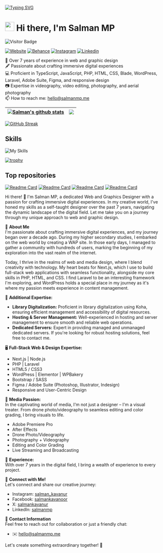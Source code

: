 [![Typing SVG](https://readme-typing-svg.demolab.com?font=Raleway&weight=700&pause=1000&random=false&width=435&lines=Welcome+to+my+Stacks!;I'm+Salman;I'm+a+Web+Designer;I'm+a+Graphic+Designer)](https://git.io/typing-svg)
# <img src="https://raw.githubusercontent.com/iampavangandhi/iampavangandhi/master/gifs/Hi.gif" width="30px"> Hi there, I'm Salman MP

![Visitor Badge](https://visitor-badge.laobi.icu/badge?page_id=salmankavanur.visitor-badge&left_color=green&right_color=black&format=true)

[![Website](https://img.shields.io/badge/salmanmp.me-grey?style=for-the-badge&url=https%3A%2F%2Fsalmanmp.me)](https://salmanmp.me/)
[![Behance](https://img.shields.io/badge/Behance-blue?style=for-the-badge&logo=behance&logoColor=white&link=https://www.behance.net/salmanmp)](https://www.behance.net/salmanmp)
[![Instagram](https://img.shields.io/badge/Instagram-E4405F?style=for-the-badge&logo=instagram&logoColor=white&link=https://www.instagram.com/salman_kavanur)](https://www.instagram.com/salman_kavanur)
[![Linkedin](https://img.shields.io/badge/LinkedIn-blue?style=for-the-badge&logo=linkedin&labelColor=blue&link=https://www.linkedin.com/in/salmanmp/)](https://www.linkedin.com/in/salmanmp/)

:school: Over 7 years of experience in web and graphic design  
:fountain_pen: Passionate about crafting immersive digital experiences  
:computer: Proficient in TypeScript, JavaScript, PHP, HTML, CSS, Blade, WordPress, Laravel, Adobe Suite, Figma, and responsive design  
:camera: Expertise in videography, video editing, photography, and aerial photography  
:mailbox: How to reach me: <a href="mailto:mpsalman2011@gmail.com">hello@salmanmp.me</a>

| <a href="https://github.com/anuraghazra/github-readme-stats"><img align="center" src="https://github-readme-stats.vercel.app/api?username=salmankavanur&theme=github_dark&include_all_commits=true&show_icons=true&hide_border=true&hide=issues" alt="Salman's github stats" /></a> | <a href="https://github.com/anuraghazra/github-readme-stats"><img align="center" src="https://github-readme-stats.vercel.app/api/top-langs/?username=salmankavanur&theme=github_dark&layout=compact&hide_border=true" /></a> |
| ------------- | ------------- |

[![GitHub Streak](https://github-readme-streak-stats-eight.vercel.app/?user=salmankavanur&theme=github-dark&hide_border=true)](https://github.com/salmankavanur)

## Skills
![My Skills](https://skillicons.dev/icons?i=ts,js,php,html,css,nodejs,nextjs,laravel,wordpress,bootstrap,figma,ps,ai,pr,ae)


[![trophy](https://github-profile-trophy.vercel.app/?username=salmankavanur&theme=onedark)](https://github.com/ryo-ma/github-profile-trophy)

## Top repositories
[![Readme Card](https://github-readme-stats.vercel.app/api/pin/?username=salmankavanur&repo=maintanance-mode&theme=github_dark)](https://github.com/salmankavanur/maintanance-mode)
[![Readme Card](https://github-readme-stats.vercel.app/api/pin/?username=salmankavanur&repo=personal-portfolio&theme=github_dark)](https://github.com/salmankavanur/personal-portfolio)
[![Readme Card](https://github-readme-stats.vercel.app/api/pin/?username=salmankavanur&repo=coming-soon&theme=github_dark)](https://github.com/salmankavanur/coming-soon)
[![Readme Card](https://github-readme-stats.vercel.app/api/pin/?username=salmankavanur&repo=certificate&theme=github_dark)](https://github.com/salmankavanur/certificate)

Hi there! 👋 I'm Salman MP, a dedicated Web and Graphics Designer with a passion for crafting immersive digital experiences. In my creative world, I've honed my skills as a self-taught designer over the past 7 years, navigating the dynamic landscape of the digital field. Let me take you on a journey through my unique approach to web and graphic design.

🎨 **About Me**  
I'm passionate about crafting immersive digital experiences, and my journey began over a decade ago. During my higher secondary studies, I embarked on the web world by creating a WAP site. In those early days, I managed to gather a community with hundreds of users, marking the beginning of my exploration into the vast realm of the internet.

Today, I thrive in the realms of web and media design, where I blend creativity with technology. My heart beats for Next.js, which I use to build full-stack web applications with seamless functionality, alongside my core skills in PHP, HTML, and CSS. I find Laravel to be an interesting framework I'm exploring, and WordPress holds a special place in my journey as it's where my passion meets experience in content management.

💽 **Additional Expertise:**  
- **Library Digitalization:** Proficient in library digitalization using Koha, ensuring efficient management and accessibility of digital resources.  
- **Hosting & Server Management:** Well-experienced in hosting and server management to ensure smooth and reliable web operations.  
- **Dedicated Servers:** Expert in providing managed and unmanaged dedicated servers. If you're looking for robust hosting solutions, feel free to contact me.

🖥️ **Full-Stack Web & Design Expertise:**  
- Next.js | Node.js  
- PHP | Laravel  
- HTML5 / CSS3  
- WordPress | Elementor | WPBakery  
- Bootstrap / SASS  
- Figma / Adobe Suite (Photoshop, Illustrator, Indesign)  
- Responsive and User-Centric Design  

🎥 **Media Passion:**  
In the captivating world of media, I'm not just a designer – I'm a visual treater. From drone photo/videography to seamless editing and color grading, I bring visuals to life.  
- Adobe Premiere Pro  
- After Effects  
- Drone Photo/Videography  
- Photography + Videography  
- Editing and Color Grading  
- Live Streaming and Broadcasting  

🌟 **Experience:**  
With over 7 years in the digital field, I bring a wealth of experience to every project.

🚀 **Connect with Me!**  
Let's connect and share our creative journey:  
- Instagram: [salman_kavanur](https://www.instagram.com/salman_kavanur/)  
- Facebook: [salmankavanoor](https://www.facebook.com/salmankavanoor/)  
- X: [salmankavanur](https://www.twitter.com/salmankavanur/)  
- LinkedIn: [salmanmp](https://www.linkedin.com/in/salmanmp/)  

📧 **Contact Information**  
Feel free to reach out for collaboration or just a friendly chat:  
- ✉️ [hello@salmanmp.me](mailto:hello@salmanmp.me)  

Let's create something extraordinary together! 🚀

